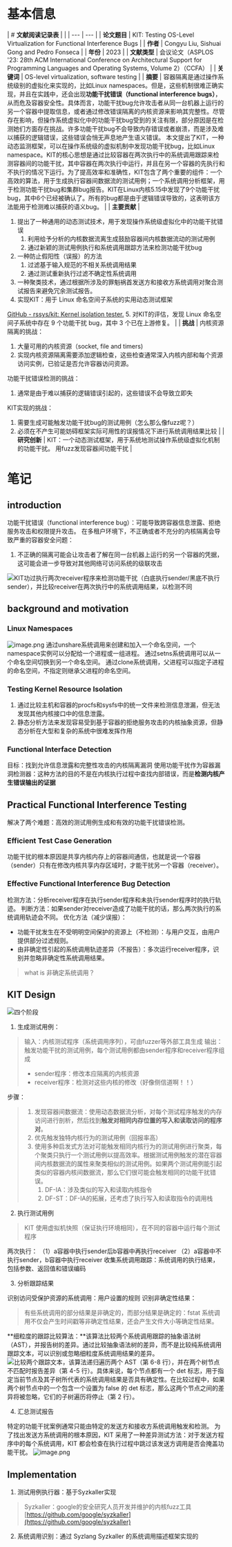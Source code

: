 # 基本信息
| # **文献阅读记录表**
 |  |
| --- | --- |
| **论文题目** | KIT: Testing OS-Level Virtualization for Functional Interference Bugs |
| **作者** | Congyu Liu, Sishuai Gong and Pedro Fonseca |
| **年份** | 2023 |
| **文献类型** | 会议论文（ASPLOS '23: 28th ACM International Conference on Architectural Support for Programming Languages and Operating Systems, Volume 2）（CCFA） |
| **关键词** | OS-level virtualization, software testing |
| **摘要** | 容器隔离是通过操作系统级别的虚拟化来实现的，比如Linux namespaces。但是，这些机制很难正确实现，并且在实践中，还会出现**功能干扰错误（functional interference bugs）**，从而危及容器安全性。具体而言，功能干扰bug允许攻击者从同一台机器上运行的另一个容器中提取信息，或者通过修改错误隔离的内核资源来影响其完整性。尽管存在影响，但操作系统虚拟化中的功能干扰bug受到的关注有限，部分原因是在检测她们方面存在挑战。许多功能干扰bug不会导致内存错误或者崩溃，而是涉及难以捕获的逻辑错误，这些错误会悄无声息地产生语义错误。
本文提出了KIT，一种动态监测框架，可以在操作系统级的虚拟机制中发现功能干扰bug，比如Linux namespace。KIT的核心思想是通过比较容器在两次执行中的系统调用跟踪来检测容器间的功能干扰，其中容器在两次执行中运行，并且在另一个容器的先执行和不执行的情况下运行。为了提高效率和准确性，KIT包含了两个重要的组件：一个高效的算法，用于生成执行容器间数据流的测试用例；一个系统调用分析框架，用于检测功能干扰bug和集群bug报告。KIT在Linux内核5.15中发现了9个功能干扰bug，其中6个已经被确认了。所有的bug都是由于逻辑错误导致的，这表明该方法能用于检测难以捕获的语义bug。 |
| **主要贡献** | 
1. 提出了一种通用的动态测试技术，用于发现操作系统级虚拟化中的功能干扰错误
   1. 利用给予分析的内核数据流离生成鼓励容器间内核数据流动的测试用例
   2. 通过新颖的测试用例执行和系统调用跟踪方法来检测功能干扰bug
2. 一种防止假阳性（误报）的方法
   1. 过滤基于输入规范的不相关系统调用结果
   2. 通过测试重新执行过滤不确定性系统调用
3. 一种聚类技术，通过根据所涉及的罪魁祸首发送方和接收方系统调用对聚合测试报告来避免冗余测试报告。
4. 实现KIT：用于 Linux 命名空间子系统的实用动态测试框架

[GitHub - rssys/kit: Kernel isolation tester.](https://github.com/rssys/kit)
5. 对KIT的评估，发现 Linux 命名空间子系统中存在 9 个功能干扰 bug，其中 3 个已在上游修复。
 |
| **挑战** | 内核资源隔离的挑战：
1. 大量可用的内核资源（socket, file and timers)
2. 实现内核资源隔离需要添加逻辑检查，这些检查通常深入内核内部和每个资源访问实例，已验证是否允许容器访问资源。

功能干扰错误检测的挑战：
1. 通常是由于难以捕获的逻辑错误引起的，这些错误不会导致立即失

KIT实现的挑战：
1. 需要生成可能触发功能干扰bug的测试用例（怎么那么像fuzz呢？）
2. 必须在不产生可能妨碍框架实际可用性的误报情况下进行系统调用结果比较
 |
| **研究创新** | KIT：一个动态测试框架，用于系统地测试操作系统级虚拟化机制的功能干扰。
用fuzz发现容器间功能干扰 |

# 笔记
## introduction
功能干扰错误（functional interference bug）：可能导致跨容器信息泄露、拒绝服务攻击和权限提升攻击。
在多租户环境下，不正确或者不充分的内核隔离会导致严重的容器安全问题：

1. 不正确的隔离可能会让攻击者了解在同一台机器上运行的另一个容器的凭据，这可能会进一步导致对其他网络可访问系统的级联攻击

![KIT功过执行两次receiver程序来检测功能干扰（白底执行sender/黑底不执行sender），并比较receiver在两次执行中的系统调用结果，以检测不同](https://cdn.nlark.com/yuque/0/2024/png/12987916/1720531834035-e10a7920-db2b-48df-a852-c0ec3530c774.png#averageHue=%23e6e6e6&clientId=u7ae75f99-0d34-4&from=paste&height=468&id=u870be253&originHeight=936&originWidth=1130&originalType=binary&ratio=2&rotation=0&showTitle=true&size=151566&status=done&style=none&taskId=uf4561f5f-5195-45aa-a9ec-6c173b2fa6d&title=KIT%E5%8A%9F%E8%BF%87%E6%89%A7%E8%A1%8C%E4%B8%A4%E6%AC%A1receiver%E7%A8%8B%E5%BA%8F%E6%9D%A5%E6%A3%80%E6%B5%8B%E5%8A%9F%E8%83%BD%E5%B9%B2%E6%89%B0%EF%BC%88%E7%99%BD%E5%BA%95%E6%89%A7%E8%A1%8Csender%2F%E9%BB%91%E5%BA%95%E4%B8%8D%E6%89%A7%E8%A1%8Csender%EF%BC%89%EF%BC%8C%E5%B9%B6%E6%AF%94%E8%BE%83receiver%E5%9C%A8%E4%B8%A4%E6%AC%A1%E6%89%A7%E8%A1%8C%E4%B8%AD%E7%9A%84%E7%B3%BB%E7%BB%9F%E8%B0%83%E7%94%A8%E7%BB%93%E6%9E%9C%EF%BC%8C%E4%BB%A5%E6%A3%80%E6%B5%8B%E4%B8%8D%E5%90%8C&width=565 "KIT功过执行两次receiver程序来检测功能干扰（白底执行sender/黑底不执行sender），并比较receiver在两次执行中的系统调用结果，以检测不同")
## background and motivation
### Linux Namespaces
![image.png](https://cdn.nlark.com/yuque/0/2024/png/12987916/1720533588200-2fe26d42-0de9-4005-9b3a-8a6baf7a87a9.png#averageHue=%23efefef&clientId=u7ae75f99-0d34-4&from=paste&height=243&id=u30e5bd01&originHeight=486&originWidth=964&originalType=binary&ratio=2&rotation=0&showTitle=false&size=78186&status=done&style=none&taskId=u5fb37666-64e5-495b-ba99-b5cebebde26&title=&width=482)
通过unshare系统调用来创建和加入一个命名空间，一个namespace实例可以分配给一个进程或一组进程。
通过setns系统调用可以从一个命名空间切换到另一个命名空间。
通过clone系统调用，父进程可以指定子进程的命名空间，不指定则继承父进程的命名空间。
### Testing Kernel Resource Isolation

1. 通过比较主机和容器的procfs和sysfs中的统一文件来检测信息泄漏，但无法发现其他内核接口中的信息泄露。
2. 静态分析方法来发现容易受到基于容器的拒绝服务攻击的内核抽象资源，但静态分析在大型和复杂的系统中很难发挥作用
### Functional Interface Detection
目标：找到允许信息泄露和完整性攻击的内核隔离漏洞
使用功能干扰作为容器漏洞检测器：这种方法的目的不是在内核执行过程中查找内部错误，而是**检测内核产生错误输出的证据**
## Practical Functional Interference Testing
解决了两个难题：高效的测试用例生成和有效的功能干扰错误检测。
### Efficient Test Case Generation
功能干扰的根本原因是共享内核内存上的容器间通信，也就是说一个容器（sender）只有在修改内核共享内存区域时，才能干扰另一个容器（receiver）。
### Effective Functional Interference Bug Detection
检测方法：分析receiver程序在执行sender程序和未执行sender程序时的执行轨迹。
判断方法：如果sender对receiver造成了功能干扰的话，那么两次执行的系统调用轨迹会不同。
优化方法（减少误报）：

- 功能干扰发生在不受明明空间保护的资源上（不检测）：与用户交互，由用户提供部分过滤规则。
- 由非确定性引起的系统调用轨迹差异（不报告）：多次运行receiver程序，识别并忽略非确定性系统调用结果。
> what is 非确定系统调用？

## KIT Design
![四个阶段](https://cdn.nlark.com/yuque/0/2024/png/12987916/1720600120764-895e7e4b-42b2-421b-998b-77d7ebf20c34.png#averageHue=%23e7e7e7&clientId=u46d83501-56e5-4&from=paste&height=162&id=u9ac2163c&originHeight=324&originWidth=2320&originalType=binary&ratio=2&rotation=0&showTitle=true&size=88884&status=done&style=none&taskId=uf96788a5-15d2-4ec4-a76a-da70cadfd45&title=%E5%9B%9B%E4%B8%AA%E9%98%B6%E6%AE%B5&width=1160 "四个阶段")

1. 生成测试用例：
> 输入：内核测试程序（系统调用序列），可由fuzzer等外部工具生成
> 输出：触发功能干扰的测试用例，每个测试用例都由sender程序和receiver程序组成
> - sender程序：修改本应隔离的内核资源
> - receiver程序：检测对这些内核的修改（好像侧信道啊！！）
> 
步骤：
> 1. 发现容器间数据流：使用动态数据流分析，对每个测试程序触发的内存访问进行剖析，然后找到**触发对相同内存位置的写入和读取访问的程序对**。
> 2. 优先触发独特内核行为的测试用例（回报率高）
> 3. 使用多种启发式方法对可能触发相同内核行为的测试用例进行聚类，每个聚类只执行一个测试用例以提高效率。根据测试用例触发的潜在容器间内核数据流的属性来聚类相似的测试用例。如果两个测试用例能引起类似的容器内核间数据流，那么它们很可能会触发相同的功能干扰错误。
>    1. DF-IA：涉及类似的写入和读取内核指令
>    2. DF-ST：DF-IA的拓展，还考虑了执行写入和读取指令的调用栈

2. 执行测试用例
> KIT 使用虚拟机快照（保证执行环境相同），在不同的容器中运行每个测试程序

两次执行：	  （1）a容器中执行sender后b容器中再执行receiver
（2）a容器中不执行sender，b容器中执行receiver
收集系统调用跟踪：系统调用的执行结果，包括参数、返回值和错误编码

3. 分析跟踪结果

识别访问受保护资源的系统调用：用户设置的规则
识别非确定性结果：
> 有些系统调用的部分结果是非确定的，而部分结果是确定的：fstat 系统调用不仅会产生时间戳等非确定性结果，还会产生文件大小等确定性结果。

**细粒度的跟踪比较算法：**该算法比较两个系统调用跟踪的抽象语法树（AST），并报告树的差异。通过比较抽象语法树的差异，而不是比较纯系统调用跟踪文本，可以识别或忽略细粒度系统调用结果的差异。
![比较两个跟踪文本，该算法递归遍历两个 AST（第 6-8 行），并在两个树节点不匹配时报告差异（第 4-5 行）。具体来说，每个节点都有一个 det 标志，用于指定当前节点及其子树所代表的系统调用结果是否具有确定性。在比较过程中，如果两个树节点中的一个包含一个设置为 false 的 det 标志，那么这两个节点之间的差异将被忽略，它们的子树遍历将停止（第 2 行）。](https://cdn.nlark.com/yuque/0/2024/png/12987916/1720601244316-304f2573-ea30-4a95-8c37-39bf49328af8.png#averageHue=%23efefef&clientId=u46d83501-56e5-4&from=paste&height=310&id=mUuer&originHeight=620&originWidth=1124&originalType=binary&ratio=2&rotation=0&showTitle=true&size=139534&status=done&style=none&taskId=u0b4262a2-3795-4bf2-8bb8-af250fa40d7&title=%E6%AF%94%E8%BE%83%E4%B8%A4%E4%B8%AA%E8%B7%9F%E8%B8%AA%E6%96%87%E6%9C%AC%EF%BC%8C%E8%AF%A5%E7%AE%97%E6%B3%95%E9%80%92%E5%BD%92%E9%81%8D%E5%8E%86%E4%B8%A4%E4%B8%AA%20AST%EF%BC%88%E7%AC%AC%206-8%20%E8%A1%8C%EF%BC%89%EF%BC%8C%E5%B9%B6%E5%9C%A8%E4%B8%A4%E4%B8%AA%E6%A0%91%E8%8A%82%E7%82%B9%E4%B8%8D%E5%8C%B9%E9%85%8D%E6%97%B6%E6%8A%A5%E5%91%8A%E5%B7%AE%E5%BC%82%EF%BC%88%E7%AC%AC%204-5%20%E8%A1%8C%EF%BC%89%E3%80%82%E5%85%B7%E4%BD%93%E6%9D%A5%E8%AF%B4%EF%BC%8C%E6%AF%8F%E4%B8%AA%E8%8A%82%E7%82%B9%E9%83%BD%E6%9C%89%E4%B8%80%E4%B8%AA%20det%20%E6%A0%87%E5%BF%97%EF%BC%8C%E7%94%A8%E4%BA%8E%E6%8C%87%E5%AE%9A%E5%BD%93%E5%89%8D%E8%8A%82%E7%82%B9%E5%8F%8A%E5%85%B6%E5%AD%90%E6%A0%91%E6%89%80%E4%BB%A3%E8%A1%A8%E7%9A%84%E7%B3%BB%E7%BB%9F%E8%B0%83%E7%94%A8%E7%BB%93%E6%9E%9C%E6%98%AF%E5%90%A6%E5%85%B7%E6%9C%89%E7%A1%AE%E5%AE%9A%E6%80%A7%E3%80%82%E5%9C%A8%E6%AF%94%E8%BE%83%E8%BF%87%E7%A8%8B%E4%B8%AD%EF%BC%8C%E5%A6%82%E6%9E%9C%E4%B8%A4%E4%B8%AA%E6%A0%91%E8%8A%82%E7%82%B9%E4%B8%AD%E7%9A%84%E4%B8%80%E4%B8%AA%E5%8C%85%E5%90%AB%E4%B8%80%E4%B8%AA%E8%AE%BE%E7%BD%AE%E4%B8%BA%20false%20%E7%9A%84%20det%20%E6%A0%87%E5%BF%97%EF%BC%8C%E9%82%A3%E4%B9%88%E8%BF%99%E4%B8%A4%E4%B8%AA%E8%8A%82%E7%82%B9%E4%B9%8B%E9%97%B4%E7%9A%84%E5%B7%AE%E5%BC%82%E5%B0%86%E8%A2%AB%E5%BF%BD%E7%95%A5%EF%BC%8C%E5%AE%83%E4%BB%AC%E7%9A%84%E5%AD%90%E6%A0%91%E9%81%8D%E5%8E%86%E5%B0%86%E5%81%9C%E6%AD%A2%EF%BC%88%E7%AC%AC%202%20%E8%A1%8C%EF%BC%89%E3%80%82&width=562 "比较两个跟踪文本，该算法递归遍历两个 AST（第 6-8 行），并在两个树节点不匹配时报告差异（第 4-5 行）。具体来说，每个节点都有一个 det 标志，用于指定当前节点及其子树所代表的系统调用结果是否具有确定性。在比较过程中，如果两个树节点中的一个包含一个设置为 false 的 det 标志，那么这两个节点之间的差异将被忽略，它们的子树遍历将停止（第 2 行）。")

4. 汇总测试报告

特定的功能干扰案例通常只能由特定的发送方和接收方系统调用触发和检测。
为了找出发送方系统调用的根本原因，KIT 采用了一种差异测试方法：对于发送方程序中的每个系统调用，KIT 都会检查在执行过程中跳过该发送方调用是否会掩盖功能干扰。
![image.png](https://cdn.nlark.com/yuque/0/2024/png/12987916/1720602185574-61ec59b0-01ce-4c90-93b1-f582e7f0690a.png#averageHue=%23f1f1f1&clientId=u46d83501-56e5-4&from=paste&height=418&id=ud0f8079f&originHeight=836&originWidth=1146&originalType=binary&ratio=2&rotation=0&showTitle=false&size=159274&status=done&style=none&taskId=u9f5d3b4d-06b0-4d69-8b07-f19d39b5f1c&title=&width=573)
## Implementation

1. 测试用例执行器：基于Syzkaller实现
> Syzkaller：google的安全研究人员开发并维护的内核fuzz工具
> [https://github.com/google/syzkaller](https://github.com/google/syzkaller)

2. 系统调用识别：通过 Syzlang Syzkaller 的系统调用描述框架实现的
